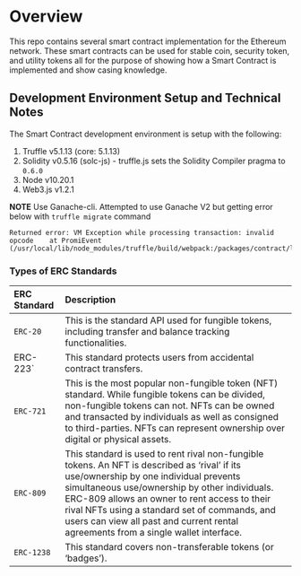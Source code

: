 # Overview

This repo contains several smart contract implementation for the Ethereum network.  These smart contracts can be used for stable coin, security token, and utility tokens all for the purpose of showing how a Smart Contract is implemented and show casing knowledge. 

## Development Environment Setup and Technical Notes

The Smart Contract development environment is setup with the following:

1. Truffle v5.1.13 (core: 5.1.13)
2. Solidity v0.5.16 (solc-js) - truffle.js sets the Solidity Compiler pragma to `0.6.0`
3. Node v10.20.1
4. Web3.js v1.2.1

__NOTE__ Use Ganache-cli.  Attempted to use Ganache V2 but getting error below with `truffle migrate` command

```
Returned error: VM Exception while processing transaction: invalid opcode    at PromiEvent (/usr/local/lib/node_modules/truffle/build/webpack:/packages/contract/lib/promievent.js:9:1)
```

### Types of ERC Standards

| ERC Standard | Description |
| :----------- | :---------- |
| `ERC-20`     |  This is the standard API used for fungible tokens, including transfer and balance tracking functionalities. |
| ERC-223`     | This standard protects users from accidental contract transfers. |
| `ERC-721`    | This is the most popular non-fungible token (NFT) standard. While fungible tokens can be divided, non-fungible tokens can not. NFTs can be owned and transacted by individuals as well as consigned to third-parties. NFTs can represent ownership over digital or physical assets. |
| `ERC-809`    | This standard is used to rent rival non-fungible tokens. An NFT is described as ‘rival’ if its use/ownership by one individual prevents simultaneous use/ownership by other individuals. ERC-809 allows an owner to rent access to their rival NFTs using a standard set of commands, and users can view all past and current rental agreements from a single wallet interface. |
| `ERC-1238`   | This standard covers non-transferable tokens (or ‘badges’). |